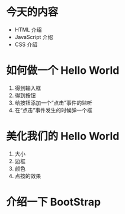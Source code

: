 # 今天的内容

- HTML 介绍
- JavaScript 介绍
- CSS 介绍

# 如何做一个 Hello World

1. 得到输入框
2. 得到按钮
3. 给按钮添加一个“点击”事件的监听
4. 在“点击”事件发生的时候弹一个框

# 美化我们的 Hello World

1. 大小
2. 边框
3. 颜色
4. 点按的效果

# 介绍一下 BootStrap
